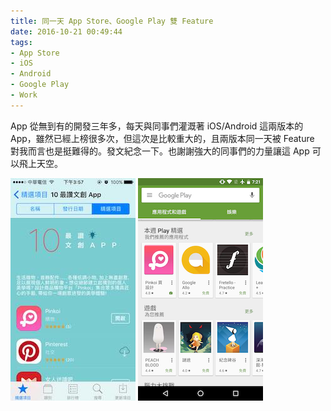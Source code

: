 ```yaml
---
title: 同一天 App Store、Google Play 雙 Feature
date: 2016-10-21 00:49:44
tags:
- App Store
- iOS
- Android
- Google Play
- Work
---
```


App 從無到有的開發三年多，每天與同事們灌溉著 iOS/Android 這兩版本的 App，雖然已經上榜很多次，但這次是比較重大的，且兩版本同一天被 Feature 對我而言也是挺難得的。發文紀念一下。也謝謝強大的同事們的力量讓這 App 可以飛上天空。


![App Store Feature](/images/app_store_feature.jpg) ![Google Play Feature](/images/google_play_feature.png)